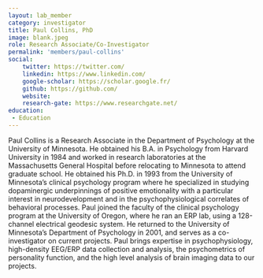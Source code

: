 ```yaml
---
layout: lab_member
category: investigator
title: Paul Collins, PhD
image: blank.jpeg
role: Research Associate/Co-Investigator
permalink: 'members/paul-collins'
social:
    twitter: https://twitter.com/
    linkedin: https://www.linkedin.com/
    google-scholar: https://scholar.google.fr/
    github: https://github.com/
    website:
    research-gate: https://www.researchgate.net/
education:
 - Education
---
```


Paul Collins is a Research Associate in  the Department of Psychology at the University of Minnesota. He obtained his B.A. in Psychology from Harvard University in 1984 and worked in research laboratories at the Massachusetts General Hospital before relocating to Minnesota to attend graduate school. He obtained his Ph.D. in 1993 from the University of Minnesota’s clinical psychology program where he specialized in studying dopaminergic underpinnings of positive emotionality with a particular interest in neurodevelopment and in the psychophysiological correlates of behavioral processes. Paul joined the faculty of the clinical psychology program at the University of Oregon, where he ran an ERP lab, using a 128-channel electrical geodesic system.  He returned to the University of Minnesota’s Department of Psychology in 2001, and serves as a co-investigator on current projects. Paul brings expertise in psychophysiology, high-density EEG/ERP data collection and analysis, the psychometrics of personality function, and the high level analysis of brain imaging data to our projects.